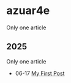 # azuar4e

Only one article

## 2025

Only one article

- 06-17 [My First Post](https://azuar4e.github.io/en/posts/583bc6c/ "2025-06-17 12:30:24")
